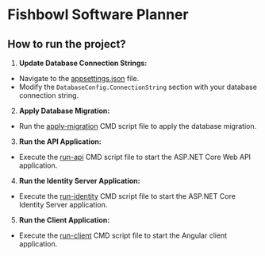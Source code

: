 # Fishbowl Software Planner
## How to run the project?
1. **Update Database Connection Strings:**
  - Navigate to the [appsettings.json](./src/Server/FishbowlSoftware.Planner.API/appsettings.json) file.
  - Modify the `DatabaseConfig.ConnectionString` section with your database connection string.

2. **Apply Database Migration:**  
- Run the [apply-migration](./src/Server/FishbowlSoftware.Planner.DbMigrator/Scripts/apply-migration.cmd) CMD script file to apply the database migration.

3. **Run the API Application:**
- Execute the [run-api](./scripts/run-api.cmd) CMD script file to start the ASP.NET Core Web API application.

4. **Run the Identity Server Application:**
- Execute the [run-identity](./scripts/run-api.cmd) CMD script file to start the ASP.NET Core Identity Server application.

5. **Run the Client Application:**
- Execute the [run-client](./scripts/run-client.cmd) CMD script file to start the Angular client application.
